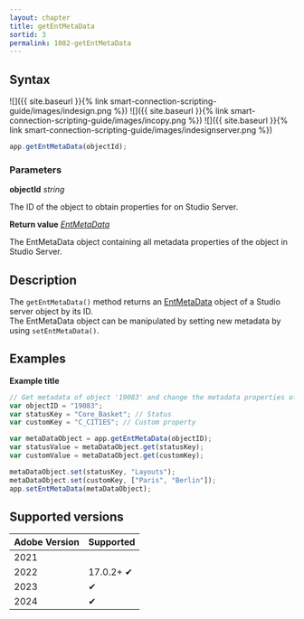 ```yaml
---
layout: chapter
title: getEntMetaData
sortid: 3
permalink: 1082-getEntMetaData
---
```


## Syntax

![]({{ site.baseurl }}{% link smart-connection-scripting-guide/images/indesign.png %}) ![]({{ site.baseurl }}{% link smart-connection-scripting-guide/images/incopy.png %}) ![]({{ site.baseurl }}{% link smart-connection-scripting-guide/images/indesignserver.png %})

```javascript
app.getEntMetaData(objectId);
```

### Parameters

**objectId** _string_

The ID of the object to obtain properties for on Studio Server.

**Return value** [_EntMetaData_](../../EntMetaData/index.md)

The EntMetaData object containing all metadata properties of the object in Studio Server.

## Description

The `getEntMetaData()` method returns an [EntMetaData](../../EntMetaData/index.md) object of a Studio server object by its ID.  
The EntMetaData object can be manipulated by setting new metadata by using `setEntMetaData()`.

## Examples

**Example title**

```javascript
// Get metadata of object '19083' and change the metadata properties of the Studio server object.
var objectID = "19083";
var statusKey = "Core_Basket"; // Status
var customKey = "C_CITIES"; // Custom property

var metaDataObject = app.getEntMetaData(objectID);
var statusValue = metaDataObject.get(statusKey);
var customValue = metaDataObject.get(customKey);

metaDataObject.set(statusKey, "Layouts");
metaDataObject.set(customKey, ["Paris", "Berlin"]);
app.setEntMetaData(metaDataObject);
```

## Supported versions

| Adobe Version | Supported |
| ------------- | --------- |
| 2021          |           |
| 2022          | 17.0.2+ ✔ |
| 2023          | ✔         |
| 2024          | ✔         |
